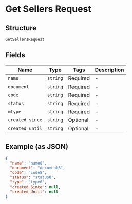 
# Get Sellers Request

## Structure

`GetSellersRequest`

## Fields

| Name | Type | Tags | Description |
|  --- | --- | --- | --- |
| `name` | `string` | Required | - |
| `document` | `string` | Required | - |
| `code` | `string` | Required | - |
| `status` | `string` | Required | - |
| `mtype` | `string` | Required | - |
| `created_since` | `string` | Optional | - |
| `created_until` | `string` | Optional | - |

## Example (as JSON)

```json
{
  "name": "name0",
  "document": "document6",
  "code": "code8",
  "status": "status8",
  "type": "type0",
  "created_Since": null,
  "created_Until": null
}
```

